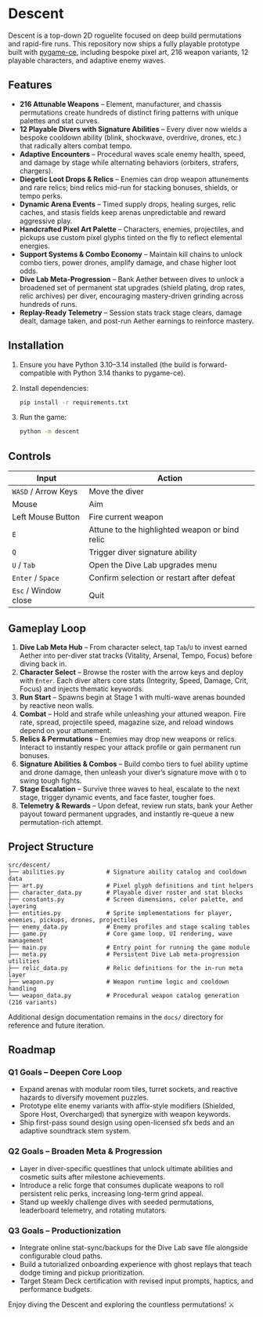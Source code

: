 # Descent

Descent is a top-down 2D roguelite focused on deep build permutations and rapid-fire runs. This repository now ships a fully playable prototype built with [pygame-ce](https://www.pygame.org/ce/), including bespoke pixel art, 216 weapon variants, 12 playable characters, and adaptive enemy waves.

## Features

- **216 Attunable Weapons** – Element, manufacturer, and chassis permutations create hundreds of distinct firing patterns with unique palettes and stat curves.
- **12 Playable Divers with Signature Abilities** – Every diver now wields a bespoke cooldown ability (blink, shockwave, overdrive, drones, etc.) that radically alters combat tempo.
- **Adaptive Encounters** – Procedural waves scale enemy health, speed, and damage by stage while alternating behaviors (orbiters, strafers, chargers).
- **Diegetic Loot Drops & Relics** – Enemies can drop weapon attunements and rare relics; bind relics mid-run for stacking bonuses, shields, or tempo perks.
- **Dynamic Arena Events** – Timed supply drops, healing surges, relic caches, and stasis fields keep arenas unpredictable and reward aggressive play.
- **Handcrafted Pixel Art Palette** – Characters, enemies, projectiles, and pickups use custom pixel glyphs tinted on the fly to reflect elemental energies.
- **Support Systems & Combo Economy** – Maintain kill chains to unlock combo tiers, power drones, amplify damage, and chase higher loot odds.
- **Dive Lab Meta-Progression** – Bank Aether between dives to unlock a broadened set of permanent stat upgrades (shield plating, drop rates, relic archives) per diver, encouraging mastery-driven grinding across hundreds of runs.
- **Replay-Ready Telemetry** – Session stats track stage clears, damage dealt, damage taken, and post-run Aether earnings to reinforce mastery.

## Installation

1. Ensure you have Python 3.10–3.14 installed (the build is forward-compatible with Python 3.14 thanks to pygame-ce).
2. Install dependencies:

   ```bash
   pip install -r requirements.txt
   ```

3. Run the game:

   ```bash
   python -m descent
   ```

## Controls

| Input | Action |
| ----- | ------ |
| `WASD` / Arrow Keys | Move the diver |
| Mouse | Aim |
| Left Mouse Button | Fire current weapon |
| `E` | Attune to the highlighted weapon or bind relic |
| `Q` | Trigger diver signature ability |
| `U` / `Tab` | Open the Dive Lab upgrades menu |
| `Enter` / `Space` | Confirm selection or restart after defeat |
| `Esc` / Window close | Quit |

## Gameplay Loop

1. **Dive Lab Meta Hub** – From character select, tap `Tab`/`U` to invest earned Aether into per-diver stat tracks (Vitality, Arsenal, Tempo, Focus) before diving back in.
2. **Character Select** – Browse the roster with the arrow keys and deploy with `Enter`. Each diver alters core stats (Integrity, Speed, Damage, Crit, Focus) and injects thematic keywords.
3. **Run Start** – Spawns begin at Stage 1 with multi-wave arenas bounded by reactive neon walls.
4. **Combat** – Hold and strafe while unleashing your attuned weapon. Fire rate, spread, projectile speed, magazine size, and reload windows depend on your attunement.
5. **Relics & Permutations** – Enemies may drop new weapons or relics. Interact to instantly respec your attack profile or gain permanent run bonuses.
6. **Signature Abilities & Combos** – Build combo tiers to fuel ability uptime and drone damage, then unleash your diver’s signature move with `Q` to swing tough fights.
7. **Stage Escalation** – Survive three waves to heal, escalate to the next stage, trigger dynamic events, and face faster, tougher foes.
8. **Telemetry & Rewards** – Upon defeat, review run stats, bank your Aether payout toward permanent upgrades, and instantly re-queue a new permutation-rich attempt.

## Project Structure

```
src/descent/
├── abilities.py            # Signature ability catalog and cooldown data
├── art.py                  # Pixel glyph definitions and tint helpers
├── character_data.py       # Playable diver roster and stat blocks
├── constants.py            # Screen dimensions, color palette, and layering
├── entities.py             # Sprite implementations for player, enemies, pickups, drones, projectiles
├── enemy_data.py           # Enemy profiles and stage scaling tables
├── game.py                 # Core game loop, UI rendering, wave management
├── main.py                 # Entry point for running the game module
├── meta.py                 # Persistent Dive Lab meta-progression utilities
├── relic_data.py           # Relic definitions for the in-run meta layer
├── weapon.py               # Weapon runtime logic and cooldown handling
└── weapon_data.py          # Procedural weapon catalog generation (216 variants)
```

Additional design documentation remains in the `docs/` directory for reference and future iteration.

## Roadmap

### Q1 Goals – Deepen Core Loop
- Expand arenas with modular room tiles, turret sockets, and reactive hazards to diversify movement puzzles.
- Prototype elite enemy variants with affix-style modifiers (Shielded, Spore Host, Overcharged) that synergize with weapon keywords.
- Ship first-pass sound design using open-licensed sfx beds and an adaptive soundtrack stem system.

### Q2 Goals – Broaden Meta & Progression
- Layer in diver-specific questlines that unlock ultimate abilities and cosmetic suits after milestone achievements.
- Introduce a relic forge that consumes duplicate weapons to roll persistent relic perks, increasing long-term grind appeal.
- Stand up weekly challenge dives with seeded permutations, leaderboard telemetry, and rotating mutators.

### Q3 Goals – Productionization
- Integrate online stat-sync/backups for the Dive Lab save file alongside configurable cloud paths.
- Build a tutorialized onboarding experience with ghost replays that teach dodge timing and pickup prioritization.
- Target Steam Deck certification with revised input prompts, haptics, and performance budgets.

Enjoy diving the Descent and exploring the countless permutations! ⚔️

